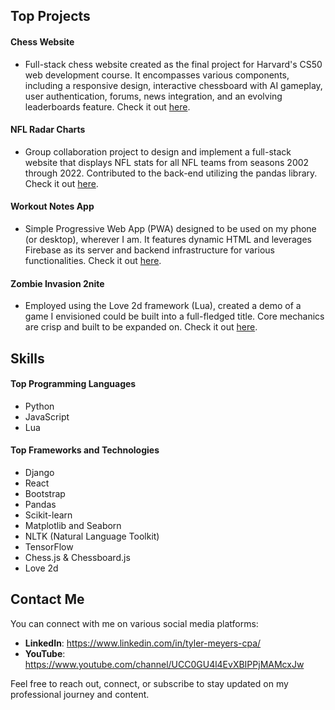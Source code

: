 ## Top Projects

#### Chess Website
- Full-stack chess website created as the final project for Harvard's CS50 web development course. It encompasses various components, including a responsive design, interactive chessboard with AI gameplay, user authentication, forums, news integration, and an evolving leaderboards feature. Check it out [here](https://github.com/tylermeyers351/CS50W-Final-Project-Chess-Website).

#### NFL Radar Charts
- Group collaboration project to design and implement a full-stack website that displays NFL stats for all NFL teams from seasons 2002 through 2022. Contributed to the back-end utilizing the pandas library. Check it out [here](https://github.com/tylermeyers351/NFL-Radar-Charts).

#### Workout Notes App
- Simple Progressive Web App (PWA) designed to be used on my phone (or desktop), wherever I am. It features dynamic HTML and leverages Firebase as its server and backend infrastructure for various functionalities. Check it out [here](https://github.com/tylermeyers351/Workout-Notes-App).  

#### Zombie Invasion 2nite
- Employed using the Love 2d framework (Lua), created a demo of a game I envisioned could be built into a full-fledged title. Core mechanics are crisp and built to be expanded on. Check it out [here](https://github.com/tylermeyers351/CS50-Final-Project-Love2d).

## Skills

#### Top Programming Languages

- Python
- JavaScript
- Lua

#### Top Frameworks and Technologies

- Django
- React
- Bootstrap
- Pandas
- Scikit-learn
- Matplotlib and Seaborn
- NLTK (Natural Language Toolkit)
- TensorFlow
- Chess.js & Chessboard.js
- Love 2d

## Contact Me

You can connect with me on various social media platforms:

- **LinkedIn**: https://www.linkedin.com/in/tyler-meyers-cpa/
- **YouTube**: https://www.youtube.com/channel/UCC0GU4l4EvXBIPPjMAMcxJw

Feel free to reach out, connect, or subscribe to stay updated on my professional journey and content.


